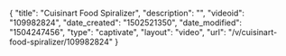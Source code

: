 {
    "title": "Cuisinart Food Spiralizer",
    "description": "",
    "videoid": "109982824",
    "date_created": "1502521350",
    "date_modified": "1504247456",
    "type": "captivate",
    "layout": "video",
    "url": "\/v\/cuisinart-food-spiralizer\/109982824"
}